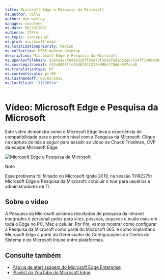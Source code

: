 ```yaml
---
title: Microsoft Edge e Pesquisa da Microsoft
ms.author: collw
author: dan-wesley
manager: seanlynd
ms.date: 06/29/2021
audience: ITPro
ms.topic: conceptual
ms.prod: microsoft-edge
ms.localizationpriority: medium
ms.collection: M365-modern-desktop
description: Microsoft Edge e Pesquisa da Microsoft
ms.openlocfilehash: a5942422fede931bff05a7bf5692fad1d62e07554ff5508d681b15e66187b318
ms.sourcegitcommit: d44c0997ffe40d67421312ed96e7766da947eaa0
ms.translationtype: MT
ms.contentlocale: pt-BR
ms.lasthandoff: 08/05/2021
ms.locfileid: "11726924"
---
```

# <a name="video-microsoft-edge-and-microsoft-search"></a>Vídeo: Microsoft Edge e Pesquisa da Microsoft

Este vídeo demonstra como o Microsoft Edge leva a experiência de compatibilidade para o próximo nível com a Pesquisa da Microsoft. Clique na captura de tela a seguir para assistir ao vídeo de Chuck Friedman, CVP da equipe Microsoft Edge.

[![Microsoft Edge e Pesquisa da Microsoft](https://res.cloudinary.com/marcomontalbano/image/upload/v1592253564/video_to_markdown/images/youtube--7LfNqmJkeTM-c05b58ac6eb4c4700831b2b3070cd403.jpg)](http://www.youtube.com/watch?v=7LfNqmJkeTM "Microsoft Edge and Microsoft Search")

> [!NOTE]
> Esse problema foi filmado no Microsoft Ignite 2019, na sessão THR2279: Microsoft Edge e Pesquisa da Microsoft: concluir o tour para usuários e administradores de TI.

## <a name="about-the-video"></a>Sobre o vídeo

A Pesquisa da Microsoft adiciona resultados de pesquisa da intranet integrados e personalizados para sites, pessoas, arquivos e muito mais em toda o Edge no PC, Mac e celular. Por fim, vamos mostrar como configurar a Pesquisa da Microsoft como parte do Microsoft 365. e como implantar o Microsoft Edge a partir do Gerenciador de Configurações do Centro do Sistema e do Microsoft Intune entre plataformas.

## <a name="see-also"></a>Consulte também

- [Página de aterrissagem do Microsoft Edge Enterprise](https://aka.ms/EdgeEnterprise)
- [Playlist do YouTube do Microsoft Edge](https://www.youtube.com/playlist?list=PLXtHYVsvn_b-uXh1tMeYpT-0iD8tD3tFy)
